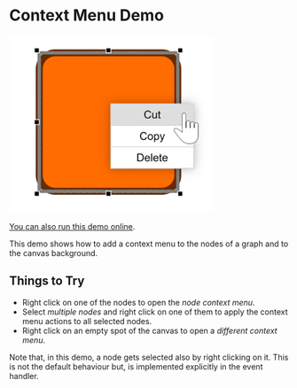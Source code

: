 # Context Menu Demo

<img src="../../resources/image/contextmenu.png" alt="demo-thumbnail" height="320"/>

[You can also run this demo online](https://live.yworks.com/demos/input/contextmenu/index.html).

This demo shows how to add a context menu to the nodes of a graph and to the canvas background.

## Things to Try

- Right click on one of the nodes to open the _node context menu_.
- Select _multiple nodes_ and right click on one of them to apply the context menu actions to all selected nodes.
- Right click on an empty spot of the canvas to open a _different context menu_.

Note that, in this demo, a node gets selected also by right clicking on it. This is not the default behaviour but, is implemented explicitly in the event handler.
